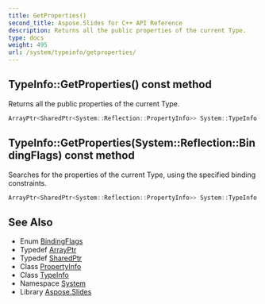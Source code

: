 ```yaml
---
title: GetProperties()
second_title: Aspose.Slides for C++ API Reference
description: Returns all the public properties of the current Type.
type: docs
weight: 495
url: /system/typeinfo/getproperties/
---
```

## TypeInfo::GetProperties() const method


Returns all the public properties of the current Type.

```cpp
ArrayPtr<SharedPtr<System::Reflection::PropertyInfo>> System::TypeInfo::GetProperties() const
```

## TypeInfo::GetProperties(System::Reflection::BindingFlags) const method


Searches for the properties of the current Type, using the specified binding constraints.

```cpp
ArrayPtr<SharedPtr<System::Reflection::PropertyInfo>> System::TypeInfo::GetProperties(System::Reflection::BindingFlags bindingAttr) const
```

## See Also

* Enum [BindingFlags](../../../system.reflection/bindingflags/)
* Typedef [ArrayPtr](../../arrayptr/)
* Typedef [SharedPtr](../../sharedptr/)
* Class [PropertyInfo](../../../system.reflection/propertyinfo/)
* Class [TypeInfo](../)
* Namespace [System](../../)
* Library [Aspose.Slides](../../../)
